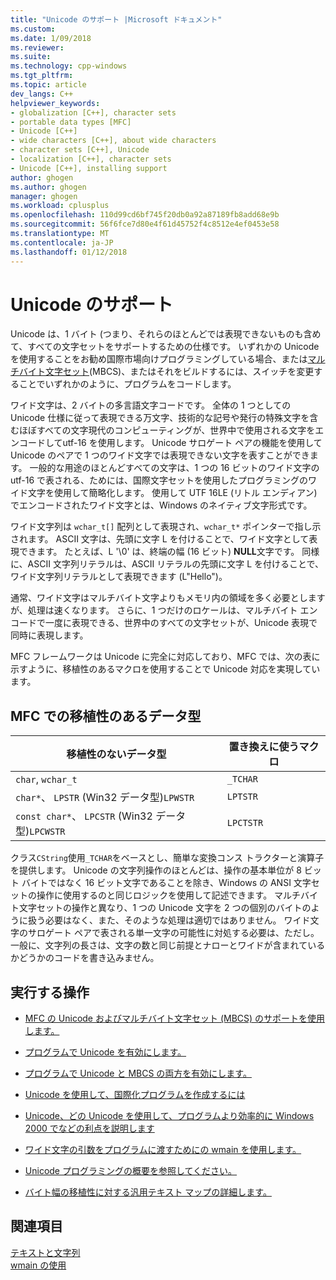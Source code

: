 ```yaml
---
title: "Unicode のサポート |Microsoft ドキュメント"
ms.custom: 
ms.date: 1/09/2018
ms.reviewer: 
ms.suite: 
ms.technology: cpp-windows
ms.tgt_pltfrm: 
ms.topic: article
dev_langs: C++
helpviewer_keywords:
- globalization [C++], character sets
- portable data types [MFC]
- Unicode [C++]
- wide characters [C++], about wide characters
- character sets [C++], Unicode
- localization [C++], character sets
- Unicode [C++], installing support
author: ghogen
ms.author: ghogen
manager: ghogen
ms.workload: cplusplus
ms.openlocfilehash: 110d99cd6bf745f20db0a92a87189fb8add68e9b
ms.sourcegitcommit: 56f6fce7d80e4f61d45752f4c8512e4ef0453e58
ms.translationtype: MT
ms.contentlocale: ja-JP
ms.lasthandoff: 01/12/2018
---
```

# <a name="support-for-unicode"></a>Unicode のサポート

Unicode は、1 バイト (つまり、それらのほとんどでは表現できないものも含めて、すべての文字セットをサポートするための仕様です。 いずれかの Unicode を使用することをお勧め国際市場向けプログラミングしている場合、または[マルチバイト文字セット](../text/support-for-multibyte-character-sets-mbcss.md)(MBCS)、またはそれをビルドするには、スイッチを変更することでいずれかのように、プログラムをコードします。

ワイド文字は、2 バイトの多言語文字コードです。 全体の 1 つとしての Unicode 仕様に従って表現できる万文字、技術的な記号や発行の特殊文字を含むほぼすべての文字現代のコンピューティングが、世界中で使用される文字をエンコードしてutf-16 を使用します。 Unicode サロゲート ペアの機能を使用して Unicode のペアで 1 つのワイド文字では表現できない文字を表すことができます。 一般的な用途のほとんどすべての文字は、1 つの 16 ビットのワイド文字の utf-16 で表される、ためには、国際文字セットを使用したプログラミングのワイド文字を使用して簡略化します。 使用して UTF 16LE (リトル エンディアン) でエンコードされたワイド文字とは、Windows のネイティブ文字形式です。

ワイド文字列は `wchar_t[]` 配列として表現され、`wchar_t*` ポインターで指し示されます。 ASCII 文字は、先頭に文字 L を付けることで、ワイド文字として表現できます。 たとえば、L '\0' は、終端の幅 (16 ビット) **NULL**文字です。 同様に、ASCII 文字列リテラルは、ASCII リテラルの先頭に文字 L を付けることで、ワイド文字列リテラルとして表現できます (L"Hello")。

通常、ワイド文字はマルチバイト文字よりもメモリ内の領域を多く必要としますが、処理は速くなります。 さらに、1 つだけのロケールは、マルチバイト エンコードで一度に表現できる、世界中のすべての文字セットが、Unicode 表現で同時に表現します。

MFC フレームワークは Unicode に完全に対応しており、MFC では、次の表に示すように、移植性のあるマクロを使用することで Unicode 対応を実現しています。

## <a name="portable-data-types-in-mfc"></a>MFC での移植性のあるデータ型

|移植性のないデータ型|置き換えに使うマクロ|
|-----------------------------|----------------------------|
|`char`, `wchar_t`|`_TCHAR`|
|`char*`、 `LPSTR` (Win32 データ型)`LPWSTR`|`LPTSTR`|
|`const char*`、 `LPCSTR` (Win32 データ型)`LPCWSTR`|`LPCTSTR`|

クラス`CString`使用`_TCHAR`をベースとし、簡単な変換コンス トラクターと演算子を提供します。 Unicode の文字列操作のほとんどは、操作の基本単位が 8 ビット バイトではなく 16 ビット文字であることを除き、Windows の ANSI 文字セットの操作に使用するのと同じロジックを使用して記述できます。 マルチバイト文字セットの操作と異なり、1 つの Unicode 文字を 2 つの個別のバイトのように扱う必要はなく、また、そのような処理は適切ではありません。 ワイド文字のサロゲート ペアで表される単一文字の可能性に対処する必要は、ただし。 一般に、文字列の長さは、文字の数と同じ前提とナローとワイドが含まれているかどうかのコードを書き込みません。

## <a name="what-do-you-want-to-do"></a>実行する操作

- [MFC の Unicode およびマルチバイト文字セット (MBCS) のサポートを使用します。](../atl-mfc-shared/unicode-and-multibyte-character-set-mbcs-support.md)

- [プログラムで Unicode を有効にします。](../text/international-enabling.md)

- [プログラムで Unicode と MBCS の両方を有効にします。](../text/internationalization-strategies.md)

- [Unicode を使用して、国際化プログラムを作成するには](../text/unicode-programming-summary.md)

- [Unicode、どの Unicode を使用して、プログラムより効率的に Windows 2000 でなどの利点を説明します](../text/benefits-of-character-set-portability.md)

- [ワイド文字の引数をプログラムに渡すためにの wmain を使用します。](../text/support-for-using-wmain.md)

- [Unicode プログラミングの概要を参照してください。](../text/unicode-programming-summary.md)

- [バイト幅の移植性に対する汎用テキスト マップの詳細します。](../text/generic-text-mappings-in-tchar-h.md)

## <a name="see-also"></a>関連項目

[テキストと文字列](../text/text-and-strings-in-visual-cpp.md)  
[wmain の使用](../text/support-for-using-wmain.md)  
